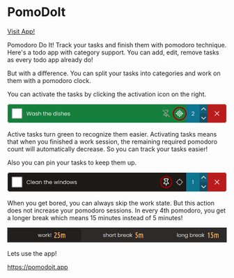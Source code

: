 # PomoDoIt

[Visit App!](https://pomodoit.app)

Pomodoro Do It! Track your tasks and finish them with pomodoro technique.
Here's a todo app with category support. You can add, edit, remove tasks
as every todo app already do!

But with a difference. You can split your tasks into categories and work
on them with a pomodoro clock.

You can activate the tasks by clicking the activation icon on the right.

![Activate](screenshots/activate.png)

Active tasks turn green to recognize them easier. Activating tasks means
that when you finished a work session, the remaining required pomodoro
count will automatically decrease. So you can track your tasks easier!

Also you can pin your tasks to keep them up.

![Pin](screenshots/pin.png)

When you get bored, you can always skip the work state. But this action
does not increase your pomodoro sessions. In every 4th pomodoro, you get
a longer break which means 15 minutes instead of 5 minutes!

![States](screenshots/states.png)

Lets use the app!

<https://pomodoit.app>